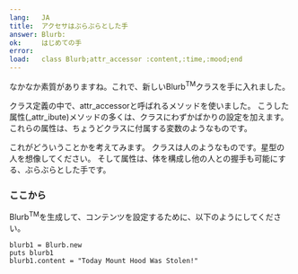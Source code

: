 ```yaml
---
lang:   JA
title:  アクセサはぶらぶらとした手
answer: Blurb:
ok:     はじめての手
error:  
load:   class Blurb;attr_accessor :content,:time,:mood;end
---
```


なかなか素質がありますね。これで、新しいBlurb<sup>TM</sup>クラスを手に入れました。

クラス定義の中で、attr\_accessorと呼ばれるメソッドを使いました。
こうした属性(_attr_ibute)メソッドの多くは、クラスにわずかばかりの設定を加えます。
これらの属性は、ちょうどクラスに付属する変数のようなものです。

これがどういうことかを考えてみます。
クラスは人のようなものです。星型の人を想像してください。
そして属性は、体を構成し他の人との握手も可能にする、ぶらぶらとした手です。

### ここから
Blurb<sup>TM</sup>を生成して、コンテンツを設定するために、以下のようにしてください。

    blurb1 = Blurb.new
    puts blurb1
    blurb1.content = "Today Mount Hood Was Stolen!"

